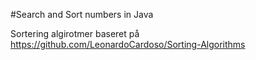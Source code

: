 #Search and Sort numbers in Java

Sortering algirotmer baseret på https://github.com/LeonardoCardoso/Sorting-Algorithms
